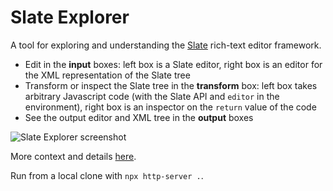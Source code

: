 # Slate Explorer

A tool for exploring and understanding the [Slate](https://docs.slatejs.org/) rich-text editor framework.

* Edit in the **input** boxes: left box is a Slate editor, right box is an editor for the XML representation of the Slate tree
* Transform or inspect the Slate tree in the **transform** box: left box takes arbitrary Javascript code (with the Slate API and `editor` in the environment), right box is an inspector on the `return` value of the code
* See the output editor and XML tree in the **output** boxes

![Slate Explorer screenshot](https://cdn.glitch.com/2b6e46c5-649e-40ac-b9a5-b84fa37615f5%2FSlate-Explorer.jpeg?v=1621533302264)

More context and details [here](https://jaked.org/blog/2021-02-26-Slate-Explorer).

Run from a local clone with `npx http-server .`.
